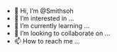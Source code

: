 - 👋 Hi, I’m @Smithsoh
- 👀 I’m interested in ...
- 🌱 I’m currently learning ...
- 💞️ I’m looking to collaborate on ...
- 📫 How to reach me ...

<!---
Smithsoh/Smithsoh is a ✨ special ✨ repository because its `README.md` (this file) appears on your GitHub profile.
You can click the Preview link to take a look at your changes.
--->
